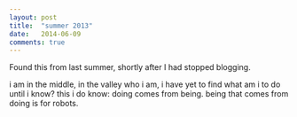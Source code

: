 ```yaml
---
layout: post
title:  "summer 2013"
date:   2014-06-09
comments: true
---
```


Found this from last summer, shortly after I had stopped blogging.

i am in the middle, in the valley
who i am, i have yet to find
what am i to do until i know?
this i do know:
doing comes from being.
being that comes from doing
is for robots.

